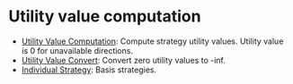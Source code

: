 # Utility value computation

* [Utility Value Computation](./PreEstimation.py): Compute strategy utility values. Utility value is 0 for unavailable directions.
* [Utility Value Convert](./UtilityConvert.py): Convert zero utility values to -inf.
* [Individual Strategy](./Agent): Basis strategies.

